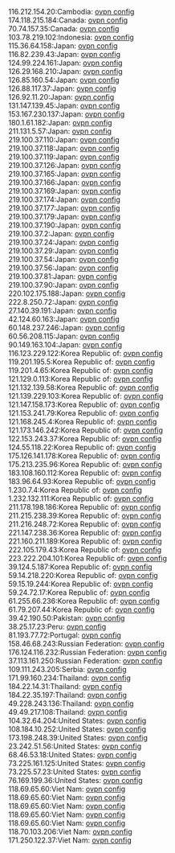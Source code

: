 116.212.154.20:Cambodia: [ovpn config](vpn/116_212_154_20.ovpn)  
174.118.215.184:Canada: [ovpn config](vpn/174_118_215_184.ovpn)  
70.74.157.35:Canada: [ovpn config](vpn/70_74_157_35.ovpn)  
103.78.219.102:Indonesia: [ovpn config](vpn/103_78_219_102.ovpn)  
115.36.64.158:Japan: [ovpn config](vpn/115_36_64_158.ovpn)  
116.82.239.43:Japan: [ovpn config](vpn/116_82_239_43.ovpn)  
124.99.224.161:Japan: [ovpn config](vpn/124_99_224_161.ovpn)  
126.29.168.210:Japan: [ovpn config](vpn/126_29_168_210.ovpn)  
126.85.160.54:Japan: [ovpn config](vpn/126_85_160_54.ovpn)  
126.88.117.37:Japan: [ovpn config](vpn/126_88_117_37.ovpn)  
126.92.11.20:Japan: [ovpn config](vpn/126_92_11_20.ovpn)  
131.147.139.45:Japan: [ovpn config](vpn/131_147_139_45.ovpn)  
153.167.230.137:Japan: [ovpn config](vpn/153_167_230_137.ovpn)  
180.1.61.182:Japan: [ovpn config](vpn/180_1_61_182.ovpn)  
211.131.5.57:Japan: [ovpn config](vpn/211_131_5_57.ovpn)  
219.100.37.110:Japan: [ovpn config](vpn/219_100_37_110.ovpn)  
219.100.37.118:Japan: [ovpn config](vpn/219_100_37_118.ovpn)  
219.100.37.119:Japan: [ovpn config](vpn/219_100_37_119.ovpn)  
219.100.37.126:Japan: [ovpn config](vpn/219_100_37_126.ovpn)  
219.100.37.165:Japan: [ovpn config](vpn/219_100_37_165.ovpn)  
219.100.37.166:Japan: [ovpn config](vpn/219_100_37_166.ovpn)  
219.100.37.169:Japan: [ovpn config](vpn/219_100_37_169.ovpn)  
219.100.37.174:Japan: [ovpn config](vpn/219_100_37_174.ovpn)  
219.100.37.177:Japan: [ovpn config](vpn/219_100_37_177.ovpn)  
219.100.37.179:Japan: [ovpn config](vpn/219_100_37_179.ovpn)  
219.100.37.190:Japan: [ovpn config](vpn/219_100_37_190.ovpn)  
219.100.37.2:Japan: [ovpn config](vpn/219_100_37_2.ovpn)  
219.100.37.24:Japan: [ovpn config](vpn/219_100_37_24.ovpn)  
219.100.37.29:Japan: [ovpn config](vpn/219_100_37_29.ovpn)  
219.100.37.54:Japan: [ovpn config](vpn/219_100_37_54.ovpn)  
219.100.37.56:Japan: [ovpn config](vpn/219_100_37_56.ovpn)  
219.100.37.81:Japan: [ovpn config](vpn/219_100_37_81.ovpn)  
219.100.37.90:Japan: [ovpn config](vpn/219_100_37_90.ovpn)  
220.102.175.188:Japan: [ovpn config](vpn/220_102_175_188.ovpn)  
222.8.250.72:Japan: [ovpn config](vpn/222_8_250_72.ovpn)  
27.140.39.191:Japan: [ovpn config](vpn/27_140_39_191.ovpn)  
42.124.60.163:Japan: [ovpn config](vpn/42_124_60_163.ovpn)  
60.148.237.246:Japan: [ovpn config](vpn/60_148_237_246.ovpn)  
60.56.208.115:Japan: [ovpn config](vpn/60_56_208_115.ovpn)  
90.149.163.104:Japan: [ovpn config](vpn/90_149_163_104.ovpn)  
116.123.229.122:Korea Republic of: [ovpn config](vpn/116_123_229_122.ovpn)  
119.201.195.5:Korea Republic of: [ovpn config](vpn/119_201_195_5.ovpn)  
119.201.4.65:Korea Republic of: [ovpn config](vpn/119_201_4_65.ovpn)  
121.129.0.113:Korea Republic of: [ovpn config](vpn/121_129_0_113.ovpn)  
121.132.139.58:Korea Republic of: [ovpn config](vpn/121_132_139_58.ovpn)  
121.139.229.103:Korea Republic of: [ovpn config](vpn/121_139_229_103.ovpn)  
121.147.158.173:Korea Republic of: [ovpn config](vpn/121_147_158_173.ovpn)  
121.153.241.79:Korea Republic of: [ovpn config](vpn/121_153_241_79.ovpn)  
121.168.245.4:Korea Republic of: [ovpn config](vpn/121_168_245_4.ovpn)  
121.173.146.242:Korea Republic of: [ovpn config](vpn/121_173_146_242.ovpn)  
122.153.243.37:Korea Republic of: [ovpn config](vpn/122_153_243_37.ovpn)  
124.55.118.22:Korea Republic of: [ovpn config](vpn/124_55_118_22.ovpn)  
175.126.141.178:Korea Republic of: [ovpn config](vpn/175_126_141_178.ovpn)  
175.213.235.96:Korea Republic of: [ovpn config](vpn/175_213_235_96.ovpn)  
183.108.160.112:Korea Republic of: [ovpn config](vpn/183_108_160_112.ovpn)  
183.96.64.93:Korea Republic of: [ovpn config](vpn/183_96_64_93.ovpn)  
1.230.7.4:Korea Republic of: [ovpn config](vpn/1_230_7_4.ovpn)  
1.232.132.111:Korea Republic of: [ovpn config](vpn/1_232_132_111.ovpn)  
211.178.198.186:Korea Republic of: [ovpn config](vpn/211_178_198_186.ovpn)  
211.215.238.39:Korea Republic of: [ovpn config](vpn/211_215_238_39.ovpn)  
211.216.248.72:Korea Republic of: [ovpn config](vpn/211_216_248_72.ovpn)  
221.147.238.36:Korea Republic of: [ovpn config](vpn/221_147_238_36.ovpn)  
221.160.211.189:Korea Republic of: [ovpn config](vpn/221_160_211_189.ovpn)  
222.105.179.43:Korea Republic of: [ovpn config](vpn/222_105_179_43.ovpn)  
223.222.204.101:Korea Republic of: [ovpn config](vpn/223_222_204_101.ovpn)  
39.124.5.187:Korea Republic of: [ovpn config](vpn/39_124_5_187.ovpn)  
59.14.218.220:Korea Republic of: [ovpn config](vpn/59_14_218_220.ovpn)  
59.15.19.244:Korea Republic of: [ovpn config](vpn/59_15_19_244.ovpn)  
59.24.72.17:Korea Republic of: [ovpn config](vpn/59_24_72_17.ovpn)  
61.255.66.236:Korea Republic of: [ovpn config](vpn/61_255_66_236.ovpn)  
61.79.207.44:Korea Republic of: [ovpn config](vpn/61_79_207_44.ovpn)  
39.42.190.50:Pakistan: [ovpn config](vpn/39_42_190_50.ovpn)  
38.25.17.23:Peru: [ovpn config](vpn/38_25_17_23.ovpn)  
81.193.77.72:Portugal: [ovpn config](vpn/81_193_77_72.ovpn)  
158.46.68.243:Russian Federation: [ovpn config](vpn/158_46_68_243.ovpn)  
176.124.116.232:Russian Federation: [ovpn config](vpn/176_124_116_232.ovpn)  
37.113.161.250:Russian Federation: [ovpn config](vpn/37_113_161_250.ovpn)  
109.111.243.205:Serbia: [ovpn config](vpn/109_111_243_205.ovpn)  
171.99.160.234:Thailand: [ovpn config](vpn/171_99_160_234.ovpn)  
184.22.14.31:Thailand: [ovpn config](vpn/184_22_14_31.ovpn)  
184.22.35.197:Thailand: [ovpn config](vpn/184_22_35_197.ovpn)  
49.228.243.136:Thailand: [ovpn config](vpn/49_228_243_136.ovpn)  
49.49.217.108:Thailand: [ovpn config](vpn/49_49_217_108.ovpn)  
104.32.64.204:United States: [ovpn config](vpn/104_32_64_204.ovpn)  
108.184.10.252:United States: [ovpn config](vpn/108_184_10_252.ovpn)  
173.198.248.39:United States: [ovpn config](vpn/173_198_248_39.ovpn)  
23.242.51.56:United States: [ovpn config](vpn/23_242_51_56.ovpn)  
68.46.53.18:United States: [ovpn config](vpn/68_46_53_18.ovpn)  
73.225.161.125:United States: [ovpn config](vpn/73_225_161_125.ovpn)  
73.225.57.23:United States: [ovpn config](vpn/73_225_57_23.ovpn)  
76.169.199.36:United States: [ovpn config](vpn/76_169_199_36.ovpn)  
118.69.65.60:Viet Nam: [ovpn config](vpn/118_69_65_60.ovpn)  
118.69.65.60:Viet Nam: [ovpn config](vpn/118_69_65_60.ovpn)  
118.69.65.60:Viet Nam: [ovpn config](vpn/118_69_65_60.ovpn)  
118.69.65.60:Viet Nam: [ovpn config](vpn/118_69_65_60.ovpn)  
118.69.65.60:Viet Nam: [ovpn config](vpn/118_69_65_60.ovpn)  
118.70.103.206:Viet Nam: [ovpn config](vpn/118_70_103_206.ovpn)  
171.250.122.37:Viet Nam: [ovpn config](vpn/171_250_122_37.ovpn)  
